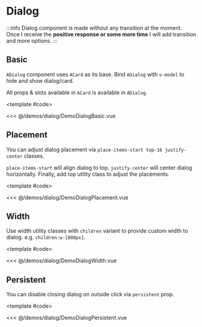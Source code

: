 # Dialog

:::info
Dialog component is made without any transition at the moment. Once I receive the **positive response or some more time** I will add transition and more options.
:::

<!-- 👉 Basic -->
<Demo>

## Basic

`ADialog` component uses `ACard` as its base. Bind `ADialog` with `v-model` to hide and show dialog/card.

All props & slots available in `ACard` is available in `ADialog`.

<DemoDialogBasic />

<template #code>

<<< @/demos/dialog/DemoDialogBasic.vue

</template>

</Demo>

<!-- 👉 Placement -->
<Demo>

## Placement

You can adjust dialog placement via `place-items-start top-16 justify-center` classes.

`place-items-start` will align dialog to top. `justify-center` will center dialog horizontally. Finally, add top utility class to adjust the placements.

<DemoDialogPlacement />

<template #code>

<<< @/demos/dialog/DemoDialogPlacement.vue

</template>

</Demo>

<!-- 👉 Width -->
<Demo>

## Width

Use width utility classes with `children` variant to provide custom width to dialog. e.g. `children:w-[800px]`.

<DemoDialogWidth />

<template #code>

<<< @/demos/dialog/DemoDialogWidth.vue

</template>

</Demo>

<!-- 👉 Persistent -->
<Demo>

## Persistent

You can disable closing dialog on outside click via `persistent` prop.

<DemoDialogPersistent />

<template #code>

<<< @/demos/dialog/DemoDialogPersistent.vue

</template>

</Demo>
